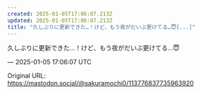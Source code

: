 ```yaml
---
created: 2025-01-05T17:06:07.213Z
updated: 2025-01-05T17:06:07.213Z
title: "久しぶりに更新できた…！けど、もう夜がだいぶ更けてる…😇[...]"
---
```


<p>久しぶりに更新できた…！けど、もう夜がだいぶ更けてる…😇</p>

&mdash; 2025-01-05 17:06:07 UTC

Original URL: https://mastodon.social/@sakuramochi0/113776837735963920
